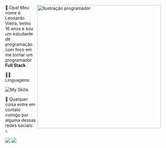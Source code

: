 <div>
  <img align="right" style="float: right" src="https://i.pinimg.com/originals/84/e8/47/84e84792bd2f7489443c4bdbc20e182c.png" alt="Ilustração programador" width="400px" height="400px">

  <p align="left"> 
   🤗 Opa! Meu nome é Leonardo Vieira, tenho 16 anos e sou um estudante de programação com foco em me tornar um programador <strong>Full Stack</strong>.<br>
  </p>
</div>

<p align="left">
  👨‍💻 Linguagens:
</p>

![My Skills](https://skills.thijs.gg/icons?i=html,css&theme=dark)


<p align="left">
<p align="left">
  💌 Qualquer coisa entre em contato comigo por alguma dessas redes sociais: ⤵️
</p>

<p align="left">
<a href="https://www.instagram.com/1.Leleo/" alt="Instagram">
<img src="https://img.shields.io/badge/Instagram-E4405F?style=for-the-badge&logo=instagram&logoColor=white"/></a>

<a href="mailto:leleovieiradev@gmail.com" alt="Gmail">
<img src="https://img.shields.io/badge/Gmail-D14836?style=for-the-badge&logo=gmail&logoColor=white" /></a>

